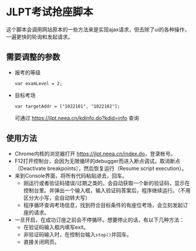 # JLPT考试抢座脚本

这个脚本会调用网站原本的一些方法来是实现ajax请求，但去除了ui的各种操作，一遍更快的轮询和发起请求。


## 需要调整的参数
* 报考的等级
    
    `var examLevel = 2;`

* 目标考场

    `var targetAddr = ["1022101", "1022102"];`
    
    可通过 <https://jlpt.neea.cn/kdinfo.do?kdid=info> 查询
    

## 使用方法

- Chrome内核的浏览器打开 <https://jlpt.neea.cn/index.do>，登录帐号。
- F12打开控制台，会因为无限循环的debugger而进入断点调试。取消断点（Deactivate breakpoints），然后恢复运行（Resume script execution）。
- 来到Console界面，将所有代码粘贴进去，回车。
    - 刚运行或者验证码错误/过期之类的，会自动获取一个新的验证码，显示在控制台里。并弹出一个输入框，输入验证码答案后，程序继续运行。（不用区分大小写，会自动转大写）
    - 程序循环查询考场信息，找到符合目标条件的有座位考场，会立刻发起订座的请求。
- 一旦开启，在成功订座之前会不停循环。想要停止的话，有以下几种方法：
    - 在验证码输入框内填写exit。
    - 非验证码输入时，在控制台输入`stop()`并回车。
    - 直接关闭网页。